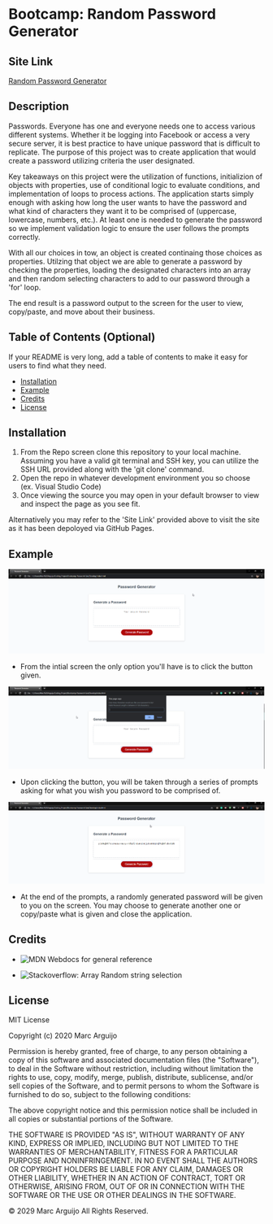 # Bootcamp: Random Password Generator

## Site Link

[Random Password Generator](https://on-your-marc-go.github.io/Bootcamp-Password-Gen/)

## Description

Passwords. Everyone has one and everyone needs one to access various different systems. Whether it be logging into Facebook or access a very secure server, it is best practice to have unique password that is difficult to replicate. The purpose of this project was to create application that would create a password utilizing criteria the user designated.

Key takeaways on this project were the utilization of functions, initializion of objects with properties, use of conditional logic to evaluate conditions, and implementation of loops to process actions. The application starts simply enough with asking how long the user wants to have the password and what kind of characters they want it to be comprised of (uppercase, lowercase, numbers, etc.). At least one is needed to generate the password so we implement validation logic to ensure the user follows the prompts correctly.

With all our choices in tow, an object is created continaing those choices as properties. Utilzing that object we are able to generate a password by checking the properties, loading the designated characters into an array and then random selecting characters to add to our password through a 'for' loop.

The end result is a password output to the screen for the user to view, copy/paste, and move about their business.

## Table of Contents (Optional)

If your README is very long, add a table of contents to make it easy for users to find what they need.

- [Installation](#installation)
- [Example](#example)
- [Credits](#credits)
- [License](#license)

## Installation

1. From the Repo screen clone this repository to your local machine. Assuming you have a valid git terminal and SSH key, you can utilize the SSH URL provided along with the 'git clone' command.
2. Open the repo in whatever development environment you so choose (ex. Visual Studio Code)
3. Once viewing the source you may open in your default browser to view and inspect the page as you see fit.

Alternatively you may refer to the 'Site Link' provided above to visit the site as it has been depoloyed via GitHub Pages.

## Example

![Initial Application View](./Assets/images/Initial-screen.png)

- From the intial screen the only option you'll have is to click the button given.

![Prompt for user input](./Assets/images/Character-Length-Prompt.png)

- Upon clicking the button, you will be taken through a series of prompts asking for what you wish you password to be comprised of.

![Example password display](./Assets/images/Displayed-Password.png)

- At the end of the prompts, a randomly generated password will be given to you on the screen. You may choose to generate another one or copy/paste what is given and close the application.

## Credits

- ![MDN Webdocs for general reference](https://developer.mozilla.org/en-US/)

- ![Stackoverflow: Array Random string selection](https://stackoverflow.com/questions/7350363/select-a-random-string-from-an-array)

## License

MIT License

Copyright (c) 2020 Marc Arguijo

Permission is hereby granted, free of charge, to any person obtaining a copy
of this software and associated documentation files (the "Software"), to deal
in the Software without restriction, including without limitation the rights
to use, copy, modify, merge, publish, distribute, sublicense, and/or sell
copies of the Software, and to permit persons to whom the Software is
furnished to do so, subject to the following conditions:

The above copyright notice and this permission notice shall be included in all
copies or substantial portions of the Software.

THE SOFTWARE IS PROVIDED "AS IS", WITHOUT WARRANTY OF ANY KIND, EXPRESS OR
IMPLIED, INCLUDING BUT NOT LIMITED TO THE WARRANTIES OF MERCHANTABILITY,
FITNESS FOR A PARTICULAR PURPOSE AND NONINFRINGEMENT. IN NO EVENT SHALL THE
AUTHORS OR COPYRIGHT HOLDERS BE LIABLE FOR ANY CLAIM, DAMAGES OR OTHER
LIABILITY, WHETHER IN AN ACTION OF CONTRACT, TORT OR OTHERWISE, ARISING FROM,
OUT OF OR IN CONNECTION WITH THE SOFTWARE OR THE USE OR OTHER DEALINGS IN THE
SOFTWARE.

© 2029 Marc Arguijo All Rights Reserved.
